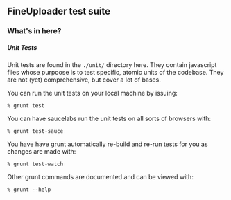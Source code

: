 ## FineUploader test suite

### What's in here?

##### Unit Tests

Unit tests are found in the `./unit/` directory here. They contain javascript files whose purpoose is to test specific, atomic units of the codebase. They are not (yet) comprehensive, but cover a lot of bases.

You can run the unit tests on your local machine by issuing:
    
    % grunt test

You can have saucelabs run the unit tests on all sorts of browsers with:

    % grunt test-sauce

You have have grunt automatically re-build and re-run tests for you as changes are made with:

    % grunt test-watch

Other grunt commands are documented and can be viewed with:
    
    % grunt --help
